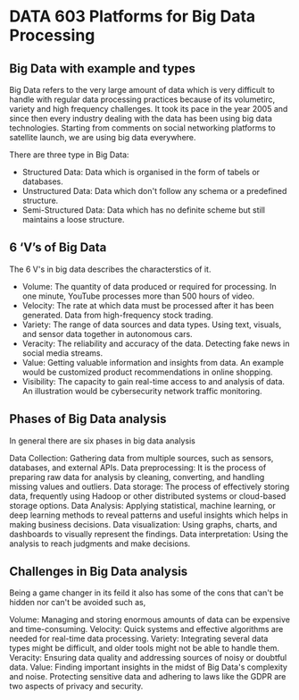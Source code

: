 # DATA 603 Platforms for Big Data Processing

## Big Data with example and types
Big Data refers to the very large amount of data which is very difficult to handle with regular data processing practices because of its volumetirc, variety and high frequency challenges. It took its pace in the year 2005 and since then every industry dealing with the data has been using big data technologies. Starting from comments on social networking platforms to satellite launch, we are using big data everywhere.

There are three type in Big Data:
- Structured Data: Data which is organised in the form of tabels or databases.
- Unstructured Data: Data which don't follow any schema or a predefined structure.
- Semi-Structured Data: Data which has no definite scheme but still maintains a loose structure.

## 6 ‘V’s of Big Data
The 6 V's in big data describes the characterstics of it.

- Volume: The quantity of data produced or required for processing. In one minute, YouTube processes more than 500 hours of video.
- Velocity: The rate at which data must be processed after it has been generated. Data from high-frequency stock trading.
- Variety: The range of data sources and data types. Using text, visuals, and sensor data together in autonomous cars.
- Veracity: The reliability and accuracy of the data. Detecting fake news in social media streams.
- Value: Getting valuable information and insights from data. An example would be customized product recommendations in online shopping.
- Visibility: The capacity to gain real-time access to and analysis of data. An illustration would be cybersecurity network traffic monitoring.

## Phases of Big Data analysis
In general there are six phases in big data analysis

Data Collection: Gathering data from multiple sources, such as sensors, databases, and external APIs.
Data preprocessing: It is the process of preparing raw data for analysis by cleaning, converting, and handling missing values and outliers.
Data storage: The process of effectively storing data, frequently using Hadoop or other distributed systems or cloud-based storage options.
Data Analysis: Applying statistical, machine learning, or deep learning methods to reveal patterns and useful insights which helps in making business decisions.
Data visualization: Using graphs, charts, and dashboards to visually represent the findings.
Data interpretation: Using the analysis to reach judgments and make decisions.


## Challenges in Big Data analysis
Being a game changer in its feild it also has some of the cons that can't be hidden nor can't be avoided such as,

Volume: Managing and storing enormous amounts of data can be expensive and time-consuming.
Velocity: Quick systems and effective algorithms are needed for real-time data processing.
Variety: Integrating several data types might be difficult, and older tools might not be able to handle them.
Veracity: Ensuring data quality and addressing sources of noisy or doubtful data.
Value: Finding important insights in the midst of Big Data's complexity and noise.
Protecting sensitive data and adhering to laws like the GDPR are two aspects of privacy and security.
